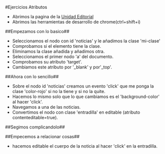 #Ejercicios Atributos

- Abrimos la pagina de la [Unidad Editorial](http://www.unidadeditorial.es/)
- Abrimos las herramientas de desarrollo de chrome(ctrl+shift+i)

##Empezamos con lo basico##
- Seleccionamos el nodo con id 'noticias' y le añadimos la clase 'mi-clase'
- Comprobamos si el elemento tiene la clase.
- Eliminamos la clase añadida y añadimos otra.
- Seleccionamos el primer nodo 'a' del documento.
- Comprobamos su atributo 'target'.
- Cambiamos este atributo por '_blank' y por'_top'.

##Ahora con lo sencillo##
- Sobre el nodo id 'noticias' creamos un evento 'click' que me ponga la clase 'color-rojo' si no la tiene y si no la quite.
- Hacemos lo mismo solo que lo que cambiamos es el 'background-color' al hacer 'click'.
- Navegamos a una de las noticias.
- Convertimos el nodo con clase 'entradilla' en editable (atributo contenteditable=true).


##Segimos complicandolo##


##Empecemos a relacionar cosas##
- hacemos editable el cuerpo de la noticia al hacer 'click' en la entradilla.
